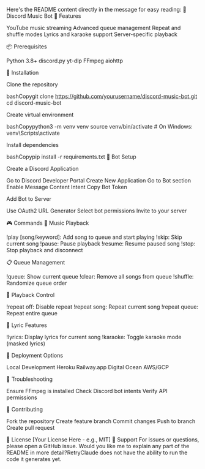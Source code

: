 Here's the README content directly in the message for easy reading:
🎵 Discord Music Bot
🚀 Features

YouTube music streaming
Advanced queue management
Repeat and shuffle modes
Lyrics and karaoke support
Server-specific playback

📦 Prerequisites

Python 3.8+
discord.py
yt-dlp
FFmpeg
aiohttp

🔧 Installation

Clone the repository

bashCopygit clone https://github.com/yourusername/discord-music-bot.git
cd discord-music-bot

Create virtual environment

bashCopypython3 -m venv venv
source venv/bin/activate  # On Windows: venv\Scripts\activate

Install dependencies

bashCopypip install -r requirements.txt
🤖 Bot Setup

Create a Discord Application

Go to Discord Developer Portal
Create New Application
Go to Bot section
Enable Message Content Intent
Copy Bot Token


Add Bot to Server

Use OAuth2 URL Generator
Select bot permissions
Invite to your server



🎮 Commands
🎵 Music Playback

!play [song/keyword]: Add song to queue and start playing
!skip: Skip current song
!pause: Pause playback
!resume: Resume paused song
!stop: Stop playback and disconnect

📋 Queue Management

!queue: Show current queue
!clear: Remove all songs from queue
!shuffle: Randomize queue order

🔁 Playback Control

!repeat off: Disable repeat
!repeat song: Repeat current song
!repeat queue: Repeat entire queue

🎤 Lyric Features

!lyrics: Display lyrics for current song
!karaoke: Toggle karaoke mode (masked lyrics)

🚀 Deployment Options

Local Development
Heroku
Railway.app
Digital Ocean
AWS/GCP

📝 Troubleshooting

Ensure FFmpeg is installed
Check Discord bot intents
Verify API permissions

🤝 Contributing

Fork the repository
Create feature branch
Commit changes
Push to branch
Create pull request

📄 License
[Your License Here - e.g., MIT]
💬 Support
For issues or questions, please open a GitHub issue.
Would you like me to explain any part of the README in more detail?RetryClaude does not have the ability to run the code it generates yet.
